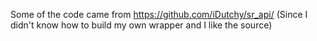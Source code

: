 Some of the code came from https://github.com/iDutchy/sr_api/
(Since I didn't know how to build my own wrapper and I like the source)
